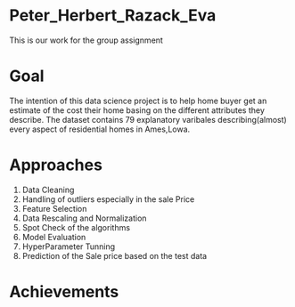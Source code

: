 # Peter_Herbert_Razack_Eva
This is our work for the group assignment

# Goal 
The intention of this data science project is to help home buyer get an estimate of the cost their home basing on the different attributes they describe.
The dataset contains 79 explanatory varibales describing(almost) every aspect of residential homes in Ames,Lowa.

# Approaches
1. Data Cleaning 
2. Handling of outliers especially in the sale Price
3. Feature Selection
4. Data Rescaling and Normalization
5. Spot  Check of the algorithms
6. Model Evaluation
7. HyperParameter Tunning
8. Prediction of the Sale price based on the test data


# Achievements

